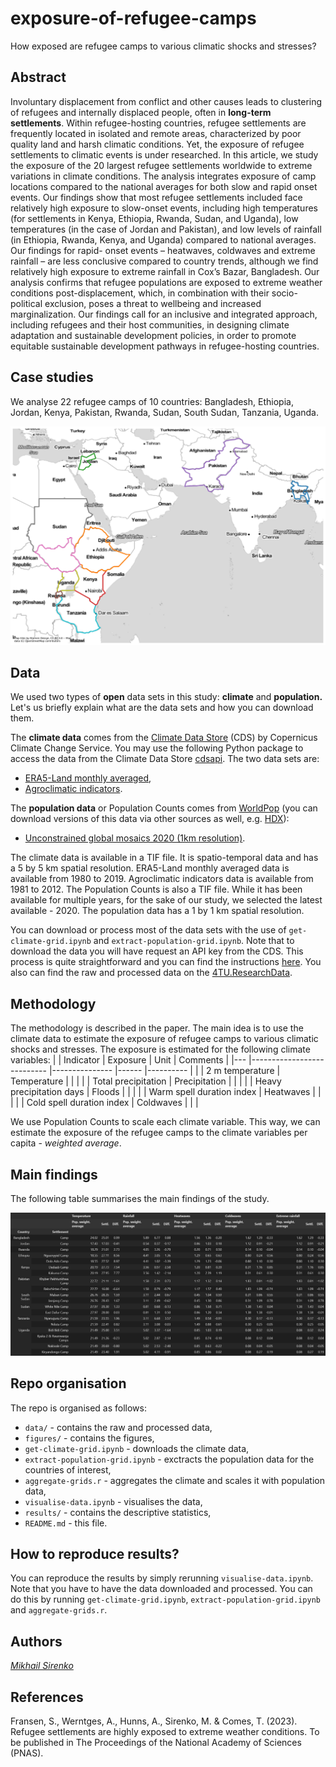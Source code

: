 # exposure-of-refugee-camps
How exposed are refugee camps to various climatic shocks and stresses?

## Abstract
Involuntary displacement from conflict and other causes leads to clustering of refugees and internally displaced people, often in **long-term settlements**. Within refugee-hosting countries, refugee settlements are frequently located in isolated and remote areas, characterized by poor quality land and harsh climatic conditions. Yet, the exposure of refugee settlements to climatic events is under researched. In this article, we study the exposure of the 20 largest refugee settlements worldwide to extreme variations in climate conditions. The analysis integrates exposure of camp locations compared to the national averages for both slow and rapid onset events. Our findings show that most refugee settlements included face relatively high exposure to slow-onset events, including high temperatures (for settlements in Kenya, Ethiopia, Rwanda, Sudan, and Uganda), low temperatures (in the case of Jordan and Pakistan), and low levels of rainfall (in Ethiopia, Rwanda, Kenya, and Uganda) compared to national averages. Our findings for rapid- onset events – heatwaves, coldwaves and extreme rainfall – are less conclusive compared to country trends, although we find relatively high exposure to extreme rainfall in Cox’s Bazar, Bangladesh. Our analysis confirms that refugee populations are exposed to extreme weather conditions post-displacement, which, in combination with their socio-political exclusion, poses a threat to wellbeing and increased marginalization. Our findings call for an inclusive and integrated approach, including refugees and their host communities, in designing climate adaptation and sustainable development policies, in order to promote equitable sustainable development pathways in refugee-hosting countries.

## Case studies
We analyse 22 refugee camps of 10 countries: Bangladesh, Ethiopia, Jordan, Kenya, Pakistan, Rwanda, Sudan, South Sudan, Tanzania, Uganda.

<p align="center">
    <img src="figures/countries.png" title="Countries of interest" width=600>
</p>

## Data
We used two types of **open** data sets in this study: **climate** and **population.** Let's us briefly explain what are the data sets and how you can download them.

The **climate data** comes from the [Climate Data Store](https://cds.climate.copernicus.eu/#!/home) (CDS) by Copernicus Climate Change Service. You may use the following Python package to access the data from the Climate Data Store [cdsapi](https://github.com/ecmwf/cdsapi). The two data sets are:
* [ERA5-Land monthly averaged](https://cds.climate.copernicus.eu/cdsapp#!/dataset/reanalysis-era5-land-monthly-means?tab=form),
* [Agroclimatic indicators](https://cds.climate.copernicus.eu/cdsapp#!/dataset/sis-agroclimatic-indicators?tab=form).

The **population data** or Population Counts comes from [WorldPop](https://hub.worldpop.org/) (you can download versions of this data via other sources as well, e.g. [HDX](https://data.humdata.org/dataset/worldpop-population-counts-for-world/resource/677d30ab-896e-44e5-9a31-05452bc3124b)):
* [Unconstrained global mosaics 2020 (1km resolution)](https://hub.worldpop.org/geodata/summary?id=24777).

The climate data is available in a TIF file. It is spatio-temporal data and has a 5 by 5 km spatial resolution. ERA5-Land monthly averaged data is available from 1980 to 2019. Agroclimatic indicators data is available from 1981 to 2012. The Population Counts is also a TIF file. While it has been available for multiple years, for the sake of our study, we selected the latest available - 2020. The population data has a 1 by 1 km spatial resolution.

You can download or process most of the data sets with the use of `get-climate-grid.ipynb` and `extract-population-grid.ipynb`. Note that to download the data you will have request an API key from the CDS. This process is quite straightforward and you can find the instructions [here](https://cds.climate.copernicus.eu/api-how-to). You also can find the raw and processed data on the [4TU.ResearchData](https://figshare.com/s/86e5a5d5c4bd206a25c7).

## Methodology
The methodology is described in the paper. The main idea is to use the climate data to estimate the exposure of refugee camps to various climatic shocks and stresses. The exposure is estimated for the following climate variables:
|   	| Indicator                 	| Exposure      	| Unit 	| Comments 	|
|---	|---------------------------	|---------------	|------	|----------	|
|   	| 2 m temperature           	| Temperature   	|      	|          	|
|   	| Total precipitation       	| Precipitation 	|      	|          	|
|   	| Heavy precipitation days  	| Floods        	|      	|          	|
|   	| Warm spell duration index 	| Heatwaves     	|      	|          	|
|   	| Cold spell duration index 	| Coldwaves     	|      	|          	|

We use Population Counts to scale each climate variable. This way, we can estimate the exposure of the refugee camps to the climate variables per capita - *weighted average*.

## Main findings

The following table summarises the main findings of the study. 

<p align="center">
    <img src="results/descriptive_statistics.jpg" title="Descriptive statistics">
</p>


## Repo organisation
The repo is organised as follows:
* `data/` - contains the raw and processed data,
* `figures/` - contains the figures,
* `get-climate-grid.ipynb` - downloads the climate data,
* `extract-population-grid.ipynb` - exctracts the population data for the countries of interest,
* `aggregate-grids.r` - aggregates the climate and scales it with population data,
* `visualise-data.ipynb` - visualises the data,
* `results/` - contains the descriptive statistics,
* `README.md` - this file.

## How to reproduce results?
You can reproduce the results by simply rerunning `visualise-data.ipynb`. Note that you have to have the data downloaded and processed. You can do this by running `get-climate-grid.ipynb`, `extract-population-grid.ipynb` and `aggregate-grids.r`.

## Authors
[*Mikhail Sirenko*](https://twitter.com/mikhailsirenko)

## References
Fransen, S., Werntges, A., Hunns, A., Sirenko, M. & Comes, T. (2023). Refugee settlements are highly exposed to extreme weather conditions. To be published in The Proceedings of the National Academy of Sciences (PNAS).